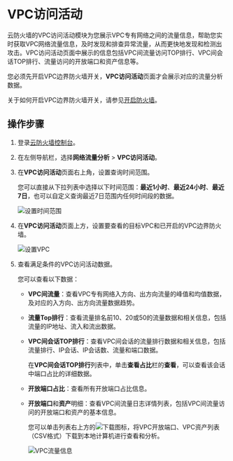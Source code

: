 # VPC访问活动

云防火墙的VPC访问活动模块为您展示VPC专有网络之间的流量信息，帮助您实时获取VPC网络流量信息，及时发现和排查异常流量，从而更快地发现和检测出攻击。VPC访问活动页面中展示的信息包括VPC间流量访问TOP排行、VPC间会话TOP排行、流量访问的开放端口和资产信息等。

您必须先开启VPC边界防火墙开关，**VPC访问活动**页面才会展示对应的流量分析数据。

关于如何开启VPC边界防火墙开关，请参见[开启防火墙](/cn.zh-CN/快速入门/开启防火墙.md)。

## 操作步骤

1.  登录[云防火墙控制台](https://yundun.console.aliyun.com/?p=cfwnext)。

2.  在左侧导航栏，选择**网络流量分析** \> **VPC访问活动**。

3.  在**VPC访问活动**页面右上角，设置查询时间范围。

    您可以直接从下拉列表中选择以下时间范围：**最近1小时**、**最近24小时**、**最近7日**，也可以自定义查询最近7日范围内任何时间段的数据。

    ![设置时间范围](https://static-aliyun-doc.oss-accelerate.aliyuncs.com/assets/img/zh-CN/4250432161/p237768.png)

4.  在**VPC访问活动**页面上方，设置要查看的目标VPC和已开启的VPC边界防火墙。

    ![设置VPC](https://static-aliyun-doc.oss-accelerate.aliyuncs.com/assets/img/zh-CN/4250432161/p237771.png)

5.  查看满足条件的VPC访问活动数据。

    您可以查看以下数据：

    -   **VPC间流量**：查看VPC专有网络入方向、出方向流量的峰值和均值数据，及对应的入方向、出方向流量数据趋势。
    -   **流量Top排行**：查看流量排名前10、20或50的流量数据和相关信息，包括流量的IP地址、流入和流出数据。
    -   **VPC间会话TOP排行**：查看VPC间会话的流量排行数据和相关信息，包括流量排行、IP会话、IP会话数、流量和端口数据。

        在**VPC间会话TOP排行**列表中，单击**查看占比**栏的**查看**，可以查看该会话中端口占比的详细数据。

    -   **开放端口占比**：查看所有开放端口占比信息。
    -   **开放端口**和**资产**明细：查看VPC间流量日志详情列表，包括VPC间流量访问的开放端口和资产的基本信息。

        您可以单击列表右上方的![下载 ](https://static-aliyun-doc.oss-accelerate.aliyuncs.com/assets/img/zh-CN/4335322161/p237696.png)图标，将VPC开放端口、VPC资产列表（CSV格式）下载到本地计算机进行查看和分析。

        ![VPC流量信息](https://static-aliyun-doc.oss-accelerate.aliyuncs.com/assets/img/zh-CN/4250432161/p58398.png)


